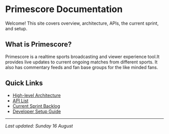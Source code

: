# Primescore Documentation

Welcome! This site covers overview, architecture, APIs, the current sprint, and setup.

## What is Primescore?

Primescore is a realtime sports broadcasting and viewer experience tool.It provides live updates to current ongoing matches from different sports. It also has commentary feeds and fan base groups for the like minded fans.

## Quick Links

- [High-level Architecture](architecture.md)
- [API List](api.md)
- [Current Sprint Backlog](sprint-backlog.md)
- [Developer Setup Guide](setup-guide.md)

---

_Last updated: Sunday 16 August_
